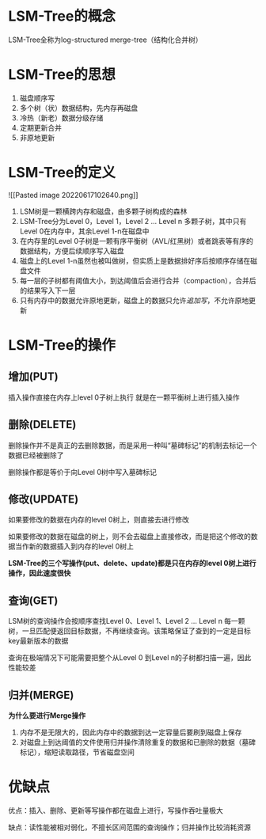 # LSM-Tree的概念
LSM-Tree全称为log-structured merge-tree（结构化合并树）

# LSM-Tree的思想
1. 磁盘顺序写
2. 多个树（状）数据结构，先内存再磁盘
3. 冷热（新老）数据分级存储
4. 定期更新合并
5. 非原地更新

# LSM-Tree的定义
![[Pasted image 20220617102640.png]]
1. LSM树是一颗横跨内存和磁盘，由多颗子树构成的森林
2. LSM-Tree分为Level 0，Level 1，Level 2 ... Level n 多颗子树，其中只有Level 0在内存中，其余Level 1-n在磁盘中
3. 在内存里的Level 0子树是一颗有序平衡树（AVL/红黑树）或者跳表等有序的数据结构，方便后续顺序写入磁盘
4. 磁盘上的Level 1-n虽然也被叫做树，但实质上是数据排好序后按顺序存储在磁盘文件
5. 每一层的子树都有阈值大小，到达阈值后会进行合并（compaction），合并后的结果写入下一层
6. 只有内存中的数据允许原地更新，磁盘上的数据只允许*追加写*，不允许原地更新

# LSM-Tree的操作
## 增加(PUT)
插入操作直接在内存上level 0子树上执行
就是在一颗平衡树上进行插入操作

## 删除(DELETE)
删除操作并不是真正的去删除数据，而是采用一种叫“墓碑标记”的机制去标记一个数据已经被删除了

删除操作都是等价于向Level 0树中写入墓碑标记

## 修改(UPDATE)
如果要修改的数据在内存的level 0树上，则直接去进行修改

如果要修改的数据在磁盘的树上，则不会去磁盘上直接修改，而是把这个修改的数据当作新的数据插入到内存的level 0树上

**LSM-Tree的三个写操作(put、delete、update)都是只在内存的level 0树上进行操作，因此速度很快**

## 查询(GET)
LSM树的查询操作会按顺序查找Level 0、Level 1、Level 2 ... Level n 每一颗树，一旦匹配便返回目标数据，不再继续查询。该策略保证了查到的一定是目标key最新版本的数据

查询在极端情况下可能需要把整个从Level 0 到Level n的子树都扫描一遍，因此性能较差

## 归并(MERGE)
**为什么要进行Merge操作**
1. 内存不是无限大的，因此内存中的数据到达一定容量后要刷到磁盘上保存
2. 对磁盘上到达阈值的文件使用归并操作清除重复的数据和已删除的数据（墓碑标记），缩短读取路径，节省磁盘空间


# 优缺点
优点：插入、删除、更新等写操作都在磁盘上进行，写操作吞吐量极大

缺点：读性能被相对弱化，不擅长区间范围的查询操作；归并操作比较消耗资源

